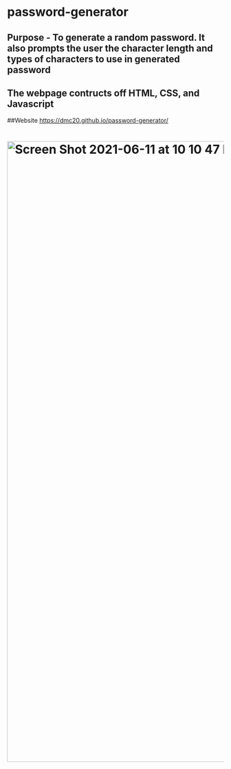 # password-generator

## Purpose - To generate a random password. It also prompts the user the character length and types of characters to use in generated password

## The webpage contructs off HTML, CSS, and Javascript

##Website https://dmc20.github.io/password-generator/

# <img width="1440" alt="Screen Shot 2021-06-11 at 10 10 47 PM" src="https://user-images.githubusercontent.com/80017361/121762232-a5627b80-cb02-11eb-8963-826ac635ddfe.png">


